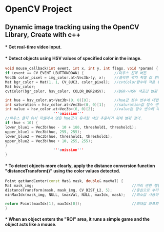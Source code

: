 OpenCV Project
===============

Dynamic image tracking using the OpenCV Library, Create with c++
-----------------------------------------------------------------

#### * Get **real-time video** input.

#### * Detect objects **using HSV values** of specified color in the image.

```C++
void mouse_callback(int event, int x, int y, int flags, void *param) {
if (event == CV_EVENT_LBUTTONDOWN) {              //마우스 왼쪽 버튼
Vec3b color_pixel = img_color.at<Vec3b>(y, x);    //클릭한 위치 픽셀 값 읽어옴
Mat bgr_color = Mat(1, 1, CV_8UC3, color_pixel);  //cvtColor함수에 적용 위해 한 픽셀로 구성된 이미지로 바꿈
Mat hsv_color;
cvtColor(bgr_color, hsv_color, COLOR_BGR2HSV);    //BGR->HSV 색공간 변환

int hue = hsv_color.at<Vec3b>(0, 0)[0];           //hue값 정수 변수에 대입 
int saturation = hsv_color.at<Vec3b>(0, 0)[1];    //saturation값 정수 변수에 대입 
int value = hsv_color.at<Vec3b>(0, 0)[2];         //value값 정수 변수에 대입 
                      '''omission'''
//마우스 클릭 위치 픽셀에서 얻은 hue값과 유사한 색만 추출하기 위해 범위 정의.
if (hue < 10) {
lower_blue1 = Vec3b(hue - 10 + 180, threshold1, threshold1);
upper_blue1 = Vec3b(hue, 255, 255);
lower_blue2 = Vec3b(hue, threshold1, threshold1);
upper_blue2 = Vec3b(hue + 10, 255, 255);
}
                      '''omission'''
}
```

#### * To detect objects more clearly, apply the distance conversion function **"distanceTransform()"** using the color values detected.

```C++
Point getHandCenter(const Mat& mask, double& maxVal) {
Mat mask_img;                                             //거리 변환 행렬을 저장 변수
distanceTransform(mask, mask_img, CV_DIST_L2, 5);         //중심으로 부터 점점 옅어지는 영상(=중심의 픽셀값 가장 높음) 출력
minMaxIdx(mask_img, NULL, &maxVal, NULL, maxIdx, mask);   //최소값 사용하지 않음, maxIdx =max location(행, 열)

return Point(maxIdx[1], maxIdx[0]);                       //최대값 좌표의 행, 열 값 반환
}
```

#### * When an object enters the "ROI" area, it runs a simple game and the object acts like a mouse.
